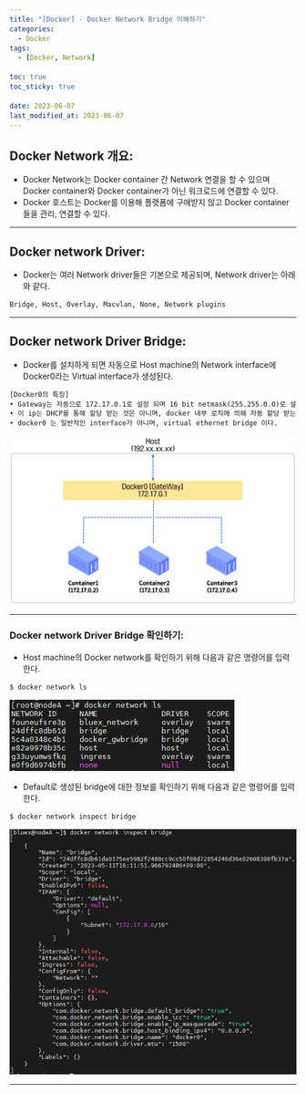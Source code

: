 ```yaml
---
title: "[Docker] - Docker Network Bridge 이해하기"
categories:
  - Docker
tags:
  - [Docker, Network]

toc: true
toc_sticky: true

date: 2023-06-07
last_modified_at: 2023-06-07
---
```


## Docker Network 개요:
- Docker Network는 Docker container 간 Network 연결을 할 수 있으며 Docker container와 Docker container가 아닌 워크로드에 연결할 수 있다.
- Docker 호스트는 Docker를 이용해 플랫폼에 구애받지 않고 Docker container들을 관리, 연결할 수 있다.

* * *

## Docker network Driver:
- Docker는 여러 Network driver들은 기본으로 제공되며, Network driver는 아래와 같다. 
```html
Bridge, Host, Overlay, Macvlan, None, Network plugins
```

* * *

## Docker network Driver Bridge:
- Docker를 설치하게 되면 자동으로 Host machine의 Network interface에 Docker0라는 Virtual interface가 생성된다.
```html
[Docker0의 특징]
• Gateway는 자동으로 172.17.0.1로 설정 되며 16 bit netmask(255.255.0.0)로 설정된다.
• 이 ip는 DHCP를 통해 할당 받는 것은 아니며, docker 내부 로직에 의해 자동 할당 받는 것이다.
• docker0 는 일반적인 interface가 아니며, virtual ethernet bridge 이다.
```
[![docker network 흐름도](/assets/images/docker/docker%20network%20%ED%9D%90%EB%A6%84%EB%8F%84.PNG)](/assets/images/docker/docker%20network%20%ED%9D%90%EB%A6%84%EB%8F%84.PNG)

* * *

### Docker network Driver Bridge 확인하기:
- Host machine의 Docker network를 확인하기 위해 다음과 같은 명령어를 입력한다.
```bash
$ docker network ls
```
[![docker network 명령어](/assets/images/docker/docker%20network%20%ED%99%95%EC%9D%B8%20%EB%AA%85%EB%A0%B9%EC%96%B4.PNG)](/assets/images/docker/docker%20network%20%ED%99%95%EC%9D%B8%20%EB%AA%85%EB%A0%B9%EC%96%B4.PNG)

- Default로 생성된 bridge에 대한 정보를 확인하기 위해 다음과 같은 명령어를 입력한다. 
```bash
$ docker network inspect bridge
```
[![docker network bridge 기본값](/assets/images/docker/docker%20network%20bridge%20%EA%B8%B0%EB%B3%B8%EA%B0%92.PNG)](/assets/images/docker/docker%20network%20bridge%20%EA%B8%B0%EB%B3%B8%EA%B0%92.PNG)

* * *